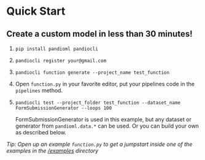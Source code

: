 # Quick Start

## Create a custom model in less than 30 minutes!

1. `pip install pandioml pandiocli`

1. `pandiocli register your@gmail.com`

1. `pandiocli function generate --project_name test_function`

1. Open `function.py` in your favorite editor, put your pipelines code in the `pipelines` method.

1. `pandiocli test --project_folder test_function --dataset_name FormSubmissionGenerator --loops 100`

      FormSubmissionGenerator is used in this example, but any dataset or generator from `pandioml.data.*` can be used. Or you can build your own as described below.

*Tip: Open up an example `function.py` to get a jumpstart inside one of the examples in the [/examples](./../examples) directory*